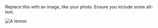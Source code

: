Replace this with an image, like your photo. Ensure you include some alt-text.

![A lemon](https://images.unsplash.com/photo-1527614853535-bc948bbb3e5e?ixlib=rb-1.2.1&ixid=eyJhcHBfaWQiOjEyMDd9&auto=format&fit=crop&w=1400&q=80)
